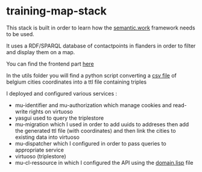 # training-map-stack

This stack is built in order to learn how the [semantic.work](https://semantic.works/) framework needs to be used.

It uses a RDF/SPARQL database of contactpoints in flanders in order to filter and display them on a map.

You can find the frontend part [here](https://github.com/jsz4n/frontend-training-map)

In the utils folder you will find a python script converting a [csv file](https://github.com/spatie/belgian-cities-geocoded/) of belgium cities coordinates
into a ttl file containing triples



I deployed and configured various services :

- mu-identifier and mu-authorization which manage cookies and read-write rights on virtuoso
- yasgui used to query the triplestore
- mu-migration which I used in order to add uuids to addreses then add the generated ttl file (with coordinates) and then link the cities to existing data into virtuoso
- mu-dispatcher which I configured in order to pass queries to appropriate service
- virtuoso (triplestore)
- mu-cl-ressource in which I configured the API using the [domain.lisp](https://github.com/jsz4n/app-training-map/blob/main/config/resources/domain.lisp) file

